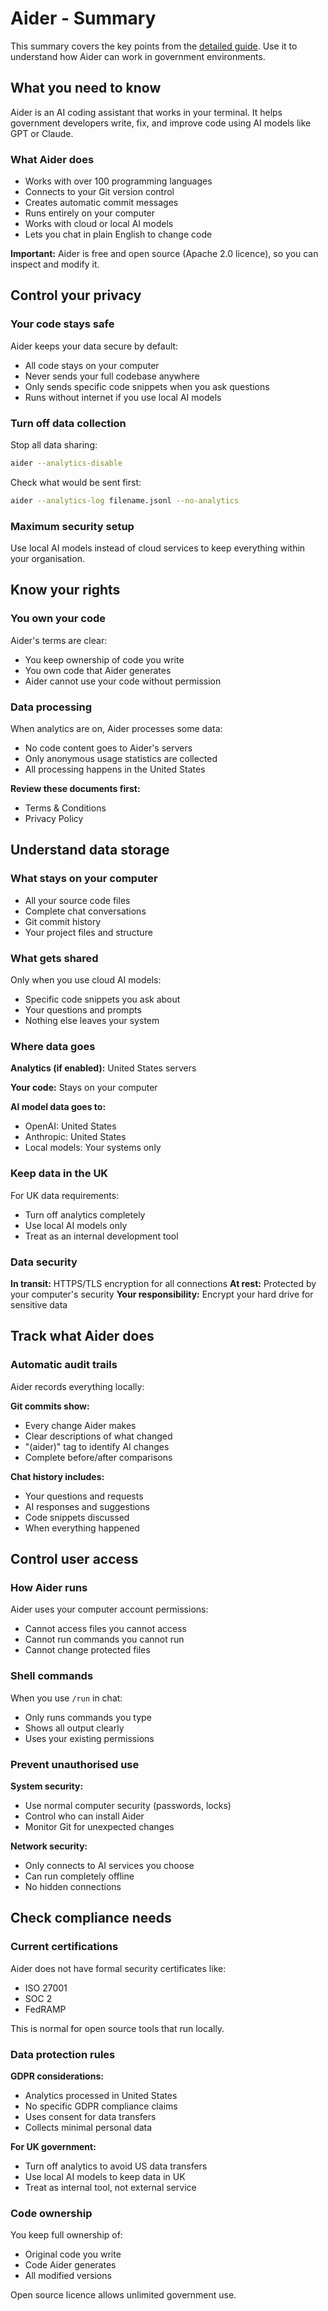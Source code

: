 # Aider - Summary

This summary covers the key points from the [detailed guide](aider-detailed.md). Use it to understand how Aider can work in government environments.

## What you need to know

Aider is an AI coding assistant that works in your terminal. It helps government developers write, fix, and improve code using AI models like GPT or Claude.

### What Aider does

- Works with over 100 programming languages
- Connects to your Git version control
- Creates automatic commit messages
- Runs entirely on your computer
- Works with cloud or local AI models
- Lets you chat in plain English to change code

**Important:** Aider is free and open source (Apache 2.0 licence), so you can inspect and modify it.

## Control your privacy

### Your code stays safe

Aider keeps your data secure by default:
- All code stays on your computer
- Never sends your full codebase anywhere
- Only sends specific code snippets when you ask questions
- Runs without internet if you use local AI models

### Turn off data collection

Stop all data sharing:
```bash
aider --analytics-disable
```

Check what would be sent first:
```bash
aider --analytics-log filename.jsonl --no-analytics
```

### Maximum security setup

Use local AI models instead of cloud services to keep everything within your organisation.

## Know your rights

### You own your code

Aider's terms are clear:
- You keep ownership of code you write
- You own code that Aider generates
- Aider cannot use your code without permission

### Data processing

When analytics are on, Aider processes some data:
- No code content goes to Aider's servers
- Only anonymous usage statistics are collected
- All processing happens in the United States

**Review these documents first:**
- Terms & Conditions
- Privacy Policy

## Understand data storage

### What stays on your computer

- All your source code files
- Complete chat conversations
- Git commit history
- Your project files and structure

### What gets shared

Only when you use cloud AI models:
- Specific code snippets you ask about
- Your questions and prompts
- Nothing else leaves your system

### Where data goes

**Analytics (if enabled):** United States servers

**Your code:** Stays on your computer

**AI model data goes to:**
- OpenAI: United States
- Anthropic: United States
- Local models: Your systems only

### Keep data in the UK

For UK data requirements:
- Turn off analytics completely
- Use local AI models only
- Treat as an internal development tool

### Data security

**In transit:** HTTPS/TLS encryption for all connections
**At rest:** Protected by your computer's security
**Your responsibility:** Encrypt your hard drive for sensitive data

## Track what Aider does

### Automatic audit trails

Aider records everything locally:

**Git commits show:**
- Every change Aider makes
- Clear descriptions of what changed
- "(aider)" tag to identify AI changes
- Complete before/after comparisons

**Chat history includes:**
- Your questions and requests
- AI responses and suggestions
- Code snippets discussed
- When everything happened

## Control user access

### How Aider runs

Aider uses your computer account permissions:
- Cannot access files you cannot access
- Cannot run commands you cannot run
- Cannot change protected files

### Shell commands

When you use `/run` in chat:
- Only runs commands you type
- Shows all output clearly
- Uses your existing permissions

### Prevent unauthorised use

**System security:**
- Use normal computer security (passwords, locks)
- Control who can install Aider
- Monitor Git for unexpected changes

**Network security:**
- Only connects to AI services you choose
- Can run completely offline
- No hidden connections

## Check compliance needs

### Current certifications

Aider does not have formal security certificates like:
- ISO 27001
- SOC 2
- FedRAMP

This is normal for open source tools that run locally.

### Data protection rules

**GDPR considerations:**
- Analytics processed in United States
- No specific GDPR compliance claims
- Uses consent for data transfers
- Collects minimal personal data

**For UK government:**
- Turn off analytics to avoid US data transfers
- Use local AI models to keep data in UK
- Treat as internal tool, not external service

### Code ownership

You keep full ownership of:
- Original code you write
- Code Aider generates
- All modified versions

Open source licence allows unlimited government use.
